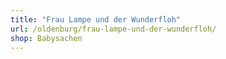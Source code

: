```yaml
---
title: "Frau Lampe und der Wunderfloh"
url: /oldenburg/frau-lampe-und-der-wunderfloh/
shop: Babysachen
---
```

